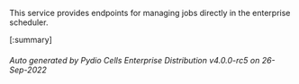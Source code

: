






This service provides endpoints for managing jobs directly in the enterprise scheduler.

[:summary]

###### Auto generated by Pydio Cells Enterprise Distribution v4.0.0-rc5 on 26-Sep-2022
